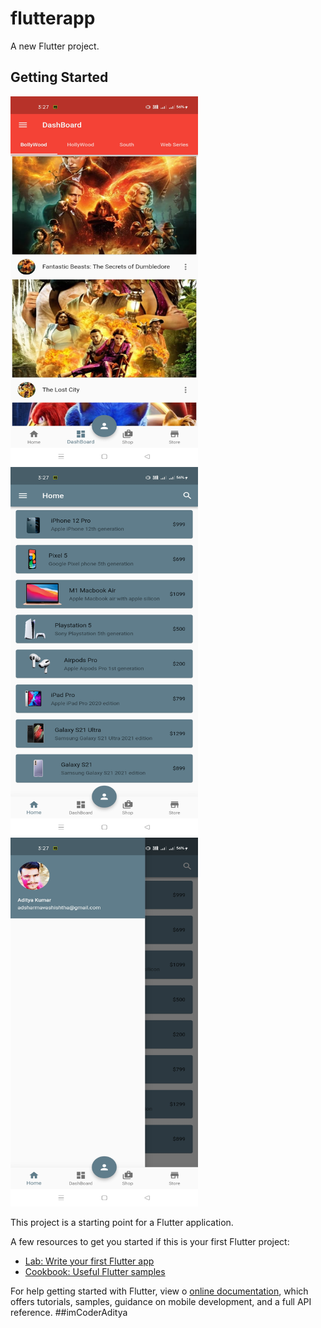 # flutterapp

A new Flutter project.

## Getting Started
<!--  ![](https://github.com/imCoderAditya/FlutterApp/blob/day3/android/app/src/main/res/drawable/3.jpg ) -->
<div>
<img src="https://github.com/imCoderAditya/FlutterApp/blob/day3/android/app/src/main/res/drawable/1.jpg?raw=true" width="300" height="590">
<img src="https://github.com/imCoderAditya/FlutterApp/blob/day3/android/app/src/main/res/drawable/2.jpg" width = "300" height="590">
<img src = "https://github.com/imCoderAditya/FlutterApp/blob/day3/android/app/src/main/res/drawable/3.jpg" width ="300" height="590">
</div>  


 
This project is a starting point for a Flutter application.

A few resources to get you started if this is your first Flutter project:

- [Lab: Write your first Flutter app](https://flutter.dev/docs/get-started/codelab)
- [Cookbook: Useful Flutter samples](https://flutter.dev/docs/cookbook)

For help getting started with Flutter, view o
[online documentation](https://flutter.dev/docs), which offers tutorials,
samples, guidance on mobile development, and a full API reference.
##imCoderAditya
